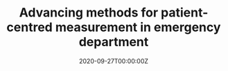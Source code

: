---
date: "2020-09-27T00:00:00Z"
external_link: https://www.popdata.bc.ca/data/health/pcm/EDS_2018
image:
#  caption: Photo by Toa Heftiba on Unsplash
  focal_point: Smart
summary: I am leading a project to guide knowledge users about the reporting and selection of a generic PRO measure based on comparative results of the VR-12 and the EQ-5D (funded by the [BC SUPPORT Unit](https://bcsupportunit.ca/)). 
tags:
- Past
title: "Advancing methods for patient-centred measurement in emergency department"
---
